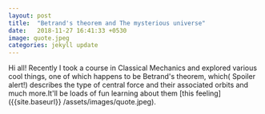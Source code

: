 ```yaml
---
layout: post
title:  "Betrand's theorem and The mysterious universe"
date:   2018-11-27 16:41:33 +0530
image: quote.jpeg
categories: jekyll update
---
```


Hi all!
Recently I took a course in Classical Mechanics and explored various cool things, one of which happens to be Betrand's theorem, which( Spoiler alert!) describes the type of central force and their associated orbits and much more.It'll be loads of fun learning about them [this feeling]({{site.baseurl}} /assets/images/quote.jpeg).
